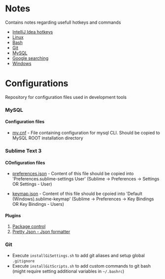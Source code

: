 # Notes
Contains notes regarding usefull hotkeys and commands

* [IntelliJ Idea hotkeys](notes/intellijHotkeys.md)
* [Linux](notes/linux.md)
* [Bash](notes/bash.md)
* [Git](notes/git.md)
* [MySQL](notes/mysql.md)
* [Google searching](notes/google.md)
* [Windows](notes/windows.md)

# Configurations
Repository for configuration files used in development tools

### MySQL

#### Configuration files

* [my.cnf](config/mysql/my.cnf) - File containing configuration for mysql CLI. Should be copied to MySQL ROOT installation directory

### Sublime Text 3

#### COnfiguration files

* [preferences.json](config/sublime/preferences.json) - Content of this file should be copied into 'Preferences.sublime-settings User' (Sublime -> Preferences -> Settings OR Settings - User)

* [keymap.json](config/sublime/keymap.json) - Content of this file should be cpoied into 'Default (Windows).sublime-keymap' (Sublime -> Preferences -> Key Bindings OR Key Bindings - Users)

#### Plugins
1. [Package control](https://packagecontrol.io/installation)
2. [Pretty Json - Json formatter](https://github.com/dzhibas/SublimePrettyJson)

### Git

- Execute `installGiSettings.sh` to add git aliases and setup global `.gitignore`
- Execute `installGitScripts.sh` to add custom commands to git bash (might require setting additional variables in `~/.bashrc`)
